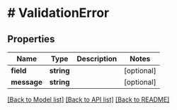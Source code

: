 # # ValidationError

## Properties

Name | Type | Description | Notes
------------ | ------------- | ------------- | -------------
**field** | **string** |  | [optional]
**message** | **string** |  | [optional]

[[Back to Model list]](../../README.md#models) [[Back to API list]](../../README.md#endpoints) [[Back to README]](../../README.md)
